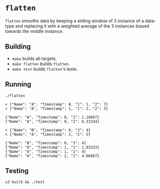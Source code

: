 # `flatten`

`flatten` smooths data by keeping a sliding window of 3 instance of a data-type
and replacing it with a weighted average of the 3 instances biased towards the
middle instance.

## Building

* `make` builds all targets.
* `make flatten` builds `flatten`.
* `make test` builds `flatten`'s tests.

## Running

```
./flatten

< {"Name": "A", "Timestamp": 0, "1": 1, "2": 7}
< {"Name": "A", "Timestamp": 1, "1": 2, "2": 3}

{"Name": "A", "Timestamp": 0, "1": 1.16667}
{"Name": "A", "Timestamp": 0, "2": 6.33334}

< {"Name": "B", "Timestamp": 0, "3": 4}
< {"Name": "A", "Timestamp": 2, "2": 5}

{"Name": "B", "Timestamp": 0, "3": 4}
{"Name": "A", "Timestamp": 1, "1": 1.83333}
{"Name": "A", "Timestamp": 1, "2": 4}
{"Name": "A", "Timestamp": 2, "2": 4.66667}
```

## Testing

```
cd build && ./test
```
